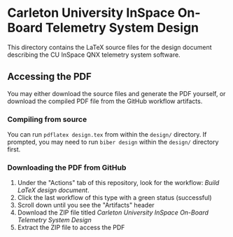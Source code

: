 # Carleton University InSpace On-Board Telemetry System Design

This directory contains the LaTeX source files for the design document describing the CU InSpace QNX telemetry system
software.

## Accessing the PDF

You may either download the source files and generate the PDF yourself, or download the compiled PDF file from the
GitHub workflow artifacts.

### Compiling from source

You can run `pdflatex design.tex` from within the `design/` directory. If prompted, you may need to run `biber
design` within the `design/` directory first.

### Downloading the PDF from GitHub

1. Under the "Actions" tab of this repository, look for the workflow: _Build LaTeX design document_.
2. Click the last workflow of this type with a green status (successful)
3. Scroll down until you see the "Artifacts" header
4. Download the ZIP file titled _Carleton University InSpace On-Board Telemetry System Design_
5. Extract the ZIP file to access the PDF
